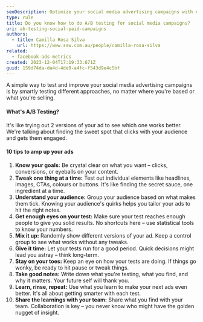 ```yaml
---
seoDescription: Optimize your social media advertising campaigns with A/B testing strategies that drive results and improve engagement.
type: rule
title: Do you know how to do A/B testing for social media campaigns?
uri: ab-testing-social-paid-campaigns
authors:
  - title: Camilla Rosa Silva
    url: https://www.ssw.com.au/people/camilla-rosa-silva
related:
  - facebook-ads-metrics
created: 2023-12-04T17:19:33.671Z
guid: 159d74da-da4d-4de9-a4fc-f543d9e4c5bf
---
```


A simple way to test and improve your social media advertising campaigns is by smartly testing different approaches, no matter where you're based or what you're selling.

<!--endintro-->

#### **What's A/B Testing?**

It's like trying out 2 versions of your ad to see which one works better. We're talking about finding the sweet spot that clicks with your audience and gets them engaged.

#### **10 tips to amp up your ads**

1. **Know your goals:** Be crystal clear on what you want – clicks, conversions, or eyeballs on your content.
2. **Tweak one thing at a time:** Test out individual elements like headlines, images, CTAs, colours or buttons. It's like finding the secret sauce, one ingredient at a time.
3. **Understand your audience:** Group your audience based on what makes them tick. Knowing your audience's quirks helps you tailor your ads to hit the right notes.
4. **Get enough eyes on your test:** Make sure your test reaches enough people to give you solid results. No shortcuts here – use statistical tools to know your numbers.
5. **Mix it up:** Randomly show different versions of your ad. Keep a control group to see what works without any tweaks.
6. **Give it time:** Let your tests run for a good period. Quick decisions might lead you astray – think long-term.
7. **Stay on your toes:** Keep an eye on how your tests are doing. If things go wonky, be ready to hit pause or tweak things.
8. **Take good notes:** Write down what you're testing, what you find, and why it matters. Your future self will thank you.
9. **Learn, rinse, repeat:** Use what you learn to make your next ads even better. It's all about getting smarter with each test.
10. **Share the learnings with your team:** Share what you find with your team. Collaboration is key – you never know who might have the golden nugget of insight.
